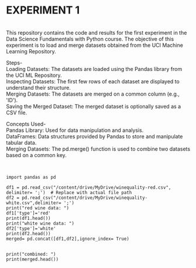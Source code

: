 # EXPERIMENT 1
<br> This repository contains the code and results for the first experiment in the Data Science Fundamentals with Python course. The objective of this experiment is to load and merge datasets obtained from the UCI Machine Learning Repository.

Steps-
<br>
Loading Datasets: The datasets are loaded using the Pandas library from the UCI ML Repository.
<br>
Inspecting Datasets: The first few rows of each dataset are displayed to understand their structure.
<br>
Merging Datasets: The datasets are merged on a common column (e.g., 'ID').
<br>
Saving the Merged Dataset: The merged dataset is optionally saved as a CSV file.
<br>


Concepts Used-
<br>
Pandas Library: Used for data manipulation and analysis.
<br>
DataFrames: Data structures provided by Pandas to store and manipulate tabular data.
<br>
Merging Datasets: The pd.merge() function is used to combine two datasets based on a common key.

<br>

```
import pandas as pd

df1 = pd.read_csv("/content/drive/MyDrive/winequality-red.csv", delimiter= ';')  # Replace with actual file path
df2 = pd.read_csv("/content/drive/MyDrive/winequality-white.csv",delimiter= ';')
print("red wine data: ")
df1['type']='red'
print(df1.head())
print("white wine data: ")
df2['type']='white'
print(df2.head())
merged= pd.concat([df1,df2],ignore_index= True)


print("combined: ")
print(merged.head())

```
<br>


